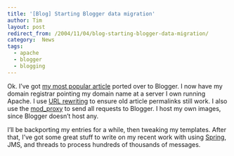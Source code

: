 ```yaml
---
title: '[Blog] Starting Blogger data migration'
author: Tim
layout: post
redirect_from: /2004/11/04/blog-starting-blogger-data-migration/
category:  News
tags:
  - apache
  - blogger
  - blogging
---
```

Ok. I&#8217;ve got [my most popular article][1] ported over to Blogger. I now have my domain registrar pointing my domain name at a server I own running Apache. I use [URL rewriting][2] to ensure old article permalinks still work. I also use the [mod_proxy][3] to send all requests to Blogger. I host my own images, since Blogger doesn&#8217;t host any.

I&#8217;ll be backporting my entries for a while, then tweaking my templates. After that, I&#8217;ve got some great stuff to write on my recent work with using [Spring][4], JMS, and threads to process hundreds of thousands of messages.

 [1]: http://timshadel.com/blog/2004/08/28/eclipse-standardizing-plugins-across-your-team/ "[Eclipse] Standardizing plugins across your team"
 [2]: http://httpd.apache.org/docs-2.0/misc/rewriteguide.html "URL Rewriting Guide - Apache HTTP Server"
 [3]: http://httpd.apache.org/docs-2.0/mod/mod_proxy.html "mod_proxy - Apache HTTP Server"
 [4]: http://www.springframework.org/ "Spring Framework"
